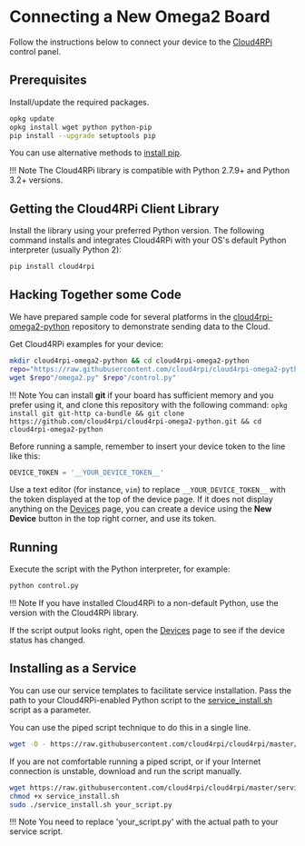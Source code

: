 # Connecting a New Omega2 Board

Follow the instructions below to connect your device to the [Cloud4RPi](https://cloud4rpi.io) control panel.

## Prerequisites

Install/update the required packages.

```sh
opkg update
opkg install wget python python-pip
pip install --upgrade setuptools pip
```

You can use alternative methods to [install pip](https://pip.pypa.io/en/stable/installing.html).

!!! Note
    The Cloud4RPi library is compatible with Python 2.7.9+ and Python 3.2+ versions.

## Getting the Cloud4RPi Client Library

Install the library using your preferred Python version. The following command installs and integrates Cloud4RPi with your OS's default Python interpreter (usually Python 2):

```sh
pip install cloud4rpi
```

## Hacking Together some Code

We have prepared sample code for several platforms in the [cloud4rpi-omega2-python](https://github.com/cloud4rpi/cloud4rpi-omega2-python) repository to demonstrate sending data to the Cloud.

Get Cloud4RPi examples for your device:

```sh
mkdir cloud4rpi-omega2-python && cd cloud4rpi-omega2-python
repo="https://raw.githubusercontent.com/cloud4rpi/cloud4rpi-omega2-python/master"
wget $repo"/omega2.py" $repo"/control.py"
```

!!! Note
    You can install **git** if your board has sufficient memory and you prefer using it, and clone this repository with the following command: `opkg install git git-http ca-bundle && git clone https://github.com/cloud4rpi/cloud4rpi-omega2-python.git && cd cloud4rpi-omega2-python`


Before running a sample, remember to insert your device token to the line like this:

``` python
DEVICE_TOKEN = '__YOUR_DEVICE_TOKEN__'
```

Use a text editor (for instance, `vim`) to replace `__YOUR_DEVICE_TOKEN__` with the token displayed at the top of the device page. If it does not display anything on the [Devices](https://cloud4rpi.io/devices) page, you can create a device using the **New Device** button in the top right corner, and use its token.


## Running

Execute the script with the Python interpreter, for example:

```sh
python control.py
```

!!! Note
    If you have installed Cloud4RPi to a non-default Python, use the version with the Cloud4RPi library.

If the script output looks right, open the [Devices](https://cloud4rpi.io/devices) page to see if the device status has changed.


## Installing as a Service

You can use our service templates to facilitate service installation. Pass the path to your Cloud4RPi-enabled Python script to the [service_install.sh](https://github.com/cloud4rpi/cloud4rpi/blob/master/service_install.sh) script as a parameter.

You can use the piped script technique to do this in a single line.

```sh
wget -O - https://raw.githubusercontent.com/cloud4rpi/cloud4rpi/master/service_install.sh | sudo bash -s your_script.py
```

If you are not comfortable running a piped script, or if your Internet connection is unstable, download and run the script manually.

```sh
wget https://raw.githubusercontent.com/cloud4rpi/cloud4rpi/master/service_install.sh
chmod +x service_install.sh
sudo ./service_install.sh your_script.py
```

!!! Note
    You need to replace 'your_script.py' with the actual path to your service script.
